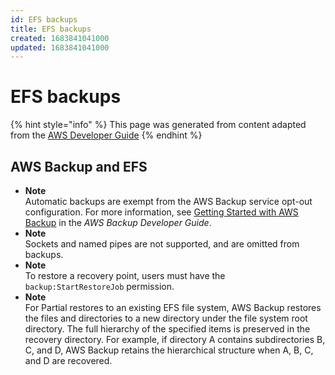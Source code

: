 ```yaml
---
id: EFS backups
title: EFS backups
created: 1683841041000
updated: 1683841041000
---
```

# EFS backups

{% hint style="info" %}
This page was generated from content adapted from the [AWS Developer Guide](https://github.com/awsdocs/amazon-efs-user-guide.git)
{% endhint %}

## AWS Backup and EFS

- **Note**  
Automatic backups are exempt from the AWS Backup service opt\-out configuration\. For more information, see [ Getting Started with AWS Backup](https://docs.aws.amazon.com/aws-backup/latest/devguide/getting-started.html) in the *AWS Backup Developer Guide*\.
- **Note**  
Sockets and named pipes are not supported, and are omitted from backups\.
- **Note**  
 To restore a recovery point, users must have the `backup:StartRestoreJob` permission\.
- **Note**  
For Partial restores to an existing EFS file system, AWS Backup restores the files and directories to a new directory under the file system root directory\. The full hierarchy of the specified items is preserved in the recovery directory\. For example, if directory A contains subdirectories B, C, and D, AWS Backup retains the hierarchical structure when A, B, C, and D are recovered\.


